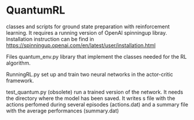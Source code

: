 # QuantumRL
classes and scripts for ground state preparation with reinforcement learning. It requires a running version of OpenAI spinningup libray. 
Installation instruction can be find in https://spinningup.openai.com/en/latest/user/installation.html

Files
quantum_env.py 
  library that implement the classes needed for the RL algorithm.

RunningRL.py
  set up and train two neural networks in the actor-critic framework.
  
test_quantum.py (obsolete)
  run a trained version of the network. It needs the directory where the model has been saved.
  It writes s file with the actions perfomed during several episodes (actions.dat) and a summary file with the average performances (summary.dat)
